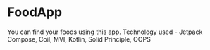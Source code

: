 # FoodApp
You can find your foods using this app. Technology used - Jetpack Compose, Coil, MVI, Kotlin, Solid Principle, OOPS 

